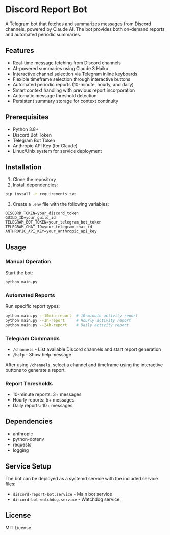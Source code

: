# Discord Report Bot

A Telegram bot that fetches and summarizes messages from Discord channels, powered by Claude AI. The bot provides both on-demand reports and automated periodic summaries.

## Features

- Real-time message fetching from Discord channels
- AI-powered summaries using Claude 3 Haiku
- Interactive channel selection via Telegram inline keyboards
- Flexible timeframe selection through interactive buttons
- Automated periodic reports (10-minute, hourly, and daily)
- Smart context handling with previous report incorporation
- Automatic message threshold detection
- Persistent summary storage for context continuity

## Prerequisites

- Python 3.8+
- Discord Bot Token
- Telegram Bot Token
- Anthropic API Key (for Claude)
- Linux/Unix system for service deployment

## Installation

1. Clone the repository
2. Install dependencies:

```bash
pip install -r requirements.txt
```

3. Create a `.env` file with the following variables:

```env
DISCORD_TOKEN=your_discord_token
GUILD_ID=your_guild_id
TELEGRAM_BOT_TOKEN=your_telegram_bot_token
TELEGRAM_CHAT_ID=your_telegram_chat_id
ANTHROPIC_API_KEY=your_anthropic_api_key
```

## Usage

### Manual Operation

Start the bot:   
```bash
python main.py
```

### Automated Reports

Run specific report types:
```bash
python main.py --10min-report  # 10-minute activity report
python main.py --1h-report     # Hourly activity report
python main.py --24h-report    # Daily activity report
```

### Telegram Commands

- `/channels` - List available Discord channels and start report generation
- `/help` - Show help message

After using `/channels`, select a channel and timeframe using the interactive buttons to generate a report.

### Report Thresholds

- 10-minute reports: 3+ messages
- Hourly reports: 5+ messages
- Daily reports: 10+ messages

## Dependencies

- anthropic
- python-dotenv
- requests
- logging

## Service Setup

The bot can be deployed as a systemd service with the included service files:
- `discord-report-bot.service` - Main bot service
- `discord-bot-watchdog.service` - Watchdog service

## License

MIT License